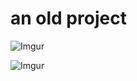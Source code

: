 # an old project

![Imgur](http://i.imgur.com/tLSZ4fo.png)

![Imgur](http://i.imgur.com/XfAPrku.png)

